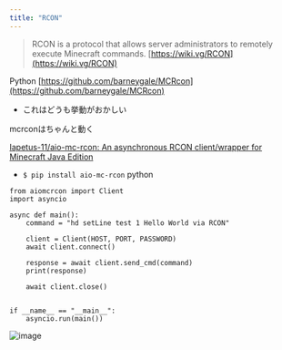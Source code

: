 ```yaml
---
title: "RCON"
---
```


> RCON is a protocol that allows server administrators to remotely execute Minecraft commands.
[https://wiki.vg/RCON](https://wiki.vg/RCON)

Python
[https://github.com/barneygale/MCRcon](https://github.com/barneygale/MCRcon)
- これはどうも挙動がおかしい

mcrconはちゃんと動く

[Iapetus-11/aio-mc-rcon: An asynchronous RCON client/wrapper for Minecraft Java Edition](https://github.com/Iapetus-11/aio-mc-rcon)
- `$ pip install aio-mc-rcon`
python

```
from aiomcrcon import Client
import asyncio

async def main():
    command = "hd setLine test 1 Hello World via RCON"

    client = Client(HOST, PORT, PASSWORD)
    await client.connect()

    response = await client.send_cmd(command)
    print(response)

    await client.close()


if __name__ == "__main__":
    asyncio.run(main())
```

![image](https://gyazo.com/3f8b05fedbd5995d286f344fcdff6a06/thumb/1000)
